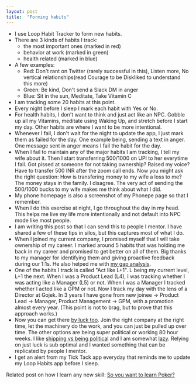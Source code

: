 ```yaml
---
layout: post
title:  "Forming habits"
---
```


- I use Loop Habit Tracker to form new habits.
- There are 3 kinds of habits I track:
  - the most important ones (marked in red)
  - behavior at work (marked in green)
  - health related (marked in blue)
- A few examples:
  - Red: Don't rant on Twitter (rarely successful in this), Listen more, No vertical relationships(read Courage to be Diskliked to understand this more)
  - Green: Be kind, Don't send a Slack DM in anger
  - Blue: Sit in the sun, Meditate, Take Vitamin C
- I am tracking some 20 habits at this point.
- Every night before I sleep I mark each habit with Yes or No.
- For health habits, I don't want to think and just act like an NPC. Gobble up all my Vitamins, meditate using Waking Up, and stretch before I start my day. Other habits are where I want to be more intentional.
- Whenever I fail, I don't wait for the night to update the app, I just mark them as failed for the day. One example being, sending a text in anger. One message sent in anger means I fail the habit for the day.
- When I fail to maintain any of the major habits I am tracking, I tell my wife about it. Then I start transferring 500/1000 on UPI to her everytime I fail. Got pissed at someone for not taking ownership? Raised my voice? Have to transfer 500 INR after the zoom call ends. Now you might ask the right question: How is transfering money to my wife a loss to me? The money stays in the family. I disagree. The very act of sending the 500/1000 bucks to my wife makes me think about what I did.
- My phone homepage is also a screenshot of my Phonepe page so that I remember.
- When I do this exercise at night, I go throughout the day in my head. This helps me live my life more intentionally and not default into NPC mode like most people.
- I am writing this post so that I can send this to people I mentor. I have shared a few of these tips in silos, but this captures most of what I do.
- When I joined my current company, I promised myself that I will take ownership of my career. I marked around 5 habits that was holding me back in my career and promised to get better on all of them. Big thanks to my manager for identifying them and giving proactive feedback during our 1:1s. He also helped me with [my gap analysis](https://medium.com/@ianmcall/mind-the-gap-analysis-and-get-promoted-e4bb4462ef40).
- One of the habits I track is called "Act like L+1". L being my current level, L+1 the next. When I was a Product Lead (L4), I was tracking whether I was acting like a Manager (L5) or not. When I was a Manager I tracked whether I acted like a GPM or not. Now I track my day with the lens of a Director at Gojek. In 3 years I have gone from new joinee -> Product Lead -> Manager, Product Management -> GPM, with a promotion almost every year. (This point is not to brag, but to prove that this approach works.)
- Now you can get there [by luck too](https://manassaloi.com/2021/09/12/titles-luck-career.html). Join the right company at the right time, let the machinery do the work, and you can just be pulled up over time. The other options are being super political or working 80 hour weeks. I like [shipping vs being political](https://manassaloi.com/proofofwork/) and I am somewhat [lazy](https://manassaloi.com/2020/03/31/80-20.html). Relying on just luck is sub optimal and I wanted something that can be replicated by people I mentor.
- I get an alert from my Tick Tack app everyday that reminds me to update my Loop Habits app before I sleep.

Related post on how I learn any new skill: [So you want to learn Poker?](https://manassaloi.com/2020/04/07/learning-poker.html)

